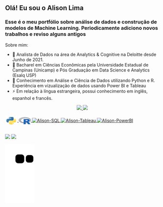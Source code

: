 ## Olá! Eu sou o Alison Lima

### Esse é o meu portfólio sobre análise de dados e construção de modelos de Machine Learning. Periodicamente adiciono novos trabalhos e reviso alguns antigos

Sobre mim:
- 🔭 Analista de Dados na área de Analytics & Cognitive na Deloitte desde Junho de 2021. 
- 🌱  Bacharel em Ciências Econômicas pela Universidade Estadual de Campinas (Unicamp) e Pós Graduação em Data Science e Analytics (Esalq USP)
- 👯 Conhecimento em Análise e Ciência de Dados utilizando Python e R. Experiência em vizualização de dados usando Power BI e Tableau
- ⚡ Em relação à língua estrangeira, possui conhecimento em inglês, espanhol e francês.

<div align="center">
  <a href="https://github.com/AlisonRLima">
  <img height="180em" src="https://github-readme-stats.vercel.app/api?username=AlisonRLima&show_icons=true&theme=dracula&include_all_commits=true&count_private=true"/>
  <img height="180em" src="https://github-readme-stats.vercel.app/api/top-langs/?username=AlisonRLima&layout=compact&langs_count=7&theme=dracula"/>

</div>
<div style="display: inline_block"><br>
  <img align="center" alt="Alison-Python" height="30" width="40" src="https://raw.githubusercontent.com/devicons/devicon/master/icons/python/python-original.svg">
  <img align="center" alt="Alison-R" height="30" width="40" src="https://raw.githubusercontent.com/devicons/devicon/master/icons/r/r-original.svg">
  <img align="center" alt="Alison-SQL" height="30" width="40" src="https://img.icons8.com/external-soft-fill-juicy-fish/60/000000/external-sql-coding-and-development-soft-fill-soft-fill-juicy-fish.png">
  <img align="center" alt="Alison-Tableau" height="30" width="40" src="https://img.icons8.com/color/48/000000/tableau-software.png">
  <img align="center" alt="Alison-PowerBI" height="30" width="40" src="https://img.icons8.com/color/48/000000/power-bi.png">

 ## 
 
<div> 
  
  <a href = "mailto:alisonlima1902@gmail.com"><img src="https://img.shields.io/badge/-Gmail-%23333?style=for-the-badge&logo=gmail&logoColor=white" target="_blank"></a>
  <a href=" https://www.linkedin.com/in/alison-lima-459b99135/" target="_blank"><img src="https://img.shields.io/badge/-LinkedIn-%230077B5?style=for-the-badge&logo=linkedin&logoColor=white" target="_blank"></a> 
 
  ![Snake animation](https://github.com/rafaballerini/rafaballerini/blob/output/github-contribution-grid-snake.svg)
 
</div>
  

</div>

